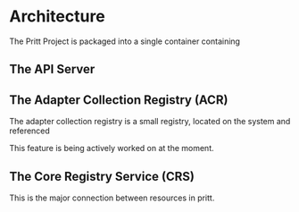 # Architecture

The Pritt Project is packaged into a single container containing 

## The API Server

## The Adapter Collection Registry (ACR)
The adapter collection registry is a small registry, located on the system and referenced 

This feature is being actively worked on at the moment.

## The Core Registry Service (CRS)
This is the major connection between resources in pritt.
